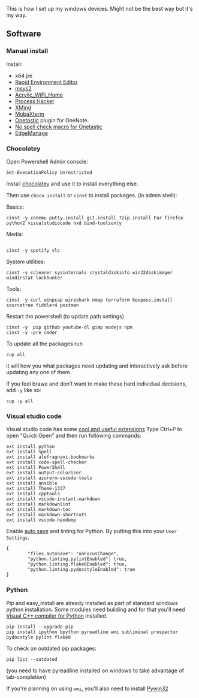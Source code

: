 This is how I set up my windows devices.
Might not be the best way but it's my way.

## Software
### Manual install

Install:
* x64 jre
* [Rapid Environment Editor](http://www.rapidee.com/en/download)
* [msys2](https://msys2.github.io/)
* [Acrylic_WiFi_Home](https://www.acrylicwifi.com/en/wlan-software/wlan-scanner-acrylic-wifi-free/)
* [Process Hacker](http://processhacker.sourceforge.net/downloads.php)
* [XMind](http://www.xmind.net/download/win/)
* [MobaXterm](http://mobaxterm.mobatek.net/download-home-edition.html)
* [Onetastic](https://getonetastic.com/) plugin for OneNote. 
* [No spell check macro for Onetastic](https://getonetastic.com/macroland&id=1DF08B3C629840759A86237CC090F8A9)
* [EdgeManage](http://www.emmet-gray.com/Articles/EdgeManage.html)

### Chocolatey 

Open Powershell Admin console:

```
Set-ExecutionPolicy Unrestricted
```

Install [chocolatey](https://chocolatey.org/) and use it to install everything else.

Then use ```choco install``` or ```cinst``` to install packages.
(in admin shell):

Basics:
```
cinst -y conemu putty.install git.install 7zip.install Far firefox python2 visualstudiocode hxd bind-toolsonly
```

Media:
```

cinst -y spotify vlc
```

System utilities:
```
cinst -y ccleaner sysinternals crystaldiskinfo win32diskimager windirstat lockhunter
```

Tools:
```
cinst -y curl winpcap wireshark nmap terraform keepass.install sourcetree fiddler4 postman
```
Restart the powershell (to update path settings)
```
cinst -y  pip github youtube-dl gimp nodejs npm 
cinst -y -pre cmder
```

To update all the packages run 

```
cup all
```
it will how you what packages need updating and interactively ask before updating any one of them.

If you feel brawe and don't want to make these hard individual decisions, add `-y` like so:
```
cup -y all
```
### Visual studio code
Visual studio code has some [cool and useful extensions](https://marketplace.visualstudio.com/vscode)
Type Ctrl+P to open "Quick Open" and then run following commands:

```
ext install python
ext install Spell
ext install alefragnani.bookmarks
ext install code-spell-checker
ext install PowerShell
ext install output-colorizer
ext install azurerm-vscode-tools
ext install ansible
ext install Theme-1337
ext install cpptools
ext install vscode-instant-markdown
ext install markdownlint
ext install markdown-toc
ext install markdown-shortcuts
ext install vscode-hexdump
```
Enable [auto save](https://code.visualstudio.com/docs/editor/codebasics#_save-auto-save) and linting for Python.
By putting this into your `User Settings`.
```
{
        "files.autoSave": "onFocusChange",
        "python.linting.pylintEnabled": true,
        "python.linting.flake8Enabled": true,
        "python.linting.pydocstyleEnabled": true
}
```

### Python
Pip and easy_install are already installed as part of standard windows python installation.
Some modules need building and for that you'll need [Visual C++ compiler for Python](http://aka.ms/vcpython27) installed.

```
pip install --upgrade pip
pip install ipython bpython pyreadline wmi subliminal prospector pydocstyle pylint flake8
```
To check on outdated pip packages:
```
pip list --outdated
```
(you need to have pyreadline installed on windows to take advantage of tab-completion)

If you're planning on using `wmi`, you'll also need to install [Pywin32](http://sourceforge.net/projects/pywin32/files/pywin32/Build%20219/pywin32-219.win-amd64-py2.7.exe/download)


